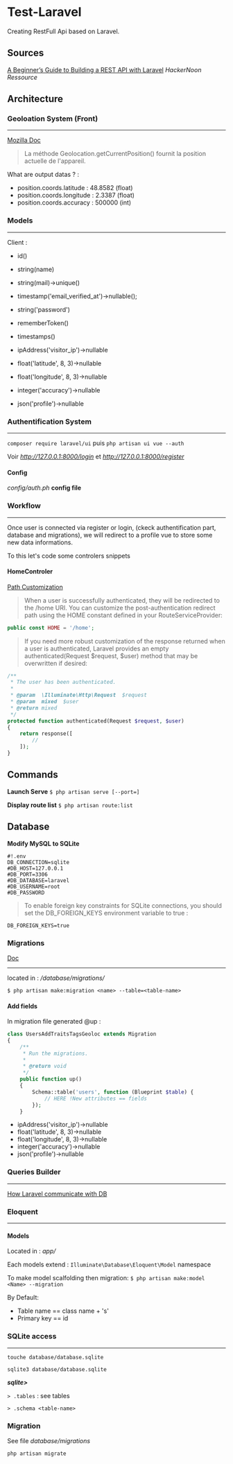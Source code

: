 # Test-Laravel

Creating RestFull Api based on Laravel.

## Sources

[A Beginner’s Guide to Building a REST API with Laravel](https://hackernoon.com/a-beginners-guide-to-building-a-rest-api-with-laravel-5c717afd77fe)
_HackerNoon Ressource_





## Architecture
### Geoloation System (Front)
________________________
[Mozilla Doc](https://developer.mozilla.org/fr/docs/Web/API/Geolocation/getCurrentPosition)

> La méthode Geolocation.getCurrentPosition() fournit la position actuelle de l'appareil.

What are output datas ? :
* position.coords.latitude : 48.8582 (float)
* position.coords.longitude : 2.3387 (float)
* position.coords.accuracy : 500000  (int)

### Models
________________________

Client :

* id()
* string(name)
* string(mail)->unique()
* timestamp('email_verified_at')->nullable();
* string('password')
* rememberToken()
* timestamps()

* ipAddress('visitor_ip')->nullable
* float('latitude', 8, 3)->nullable
* float('longitude', 8, 3)->nullable
* integer('accuracy')->nullable
* json('profile')->nullable


### Authentification System
__________________________________

`composer require laravel/ui`
puis `php artisan ui vue --auth`

Voir *http://127.0.0.1:8000/login* et *http://127.0.0.1:8000/register*


#### Config 

*config/auth.ph* **config file**


### Workflow
___________________________________

Once user is connected via register or login, (ckeck authentification part, database and migrations), we will redirect to a profile vue to store some new data informations.

To this let's code some controlers snippets

#### HomeControler

[Path Customization](https://laravel.com/docs/7.x/authentication#path)   

> When a user is successfully authenticated, they will be redirected to the /home URI. You can customize the post-authentication redirect path using the HOME constant defined in your RouteServiceProvider:

```php
public const HOME = '/home';
```


> If you need more robust customization of the response returned when a user is authenticated, Laravel provides an empty authenticated(Request $request, $user) method that may be overwritten if desired:

```php
/**
 * The user has been authenticated.
 *
 * @param  \Illuminate\Http\Request  $request
 * @param  mixed  $user
 * @return mixed
 */
protected function authenticated(Request $request, $user)
{
    return response([
        //
    ]);
}
```







## Commands

**Launch Serve**
`$ php artisan serve [--port=]`


**Display route list**
`$ php artisan route:list`


## Database

**Modify MySQL to SQLite**

```
#!.env
DB_CONNECTION=sqlite
#DB_HOST=127.0.0.1
#DB_PORT=3306
#DB_DATABASE=laravel
#DB_USERNAME=root
#DB_PASSWORD
```
> To enable foreign key constraints for SQLite connections, you should set the DB_FOREIGN_KEYS environment variable to true :

`DB_FOREIGN_KEYS=true`

### Migrations
[Doc](https://laravel.com/docs/7.x/migrations) 
__________________________________

located in : _/database/migrations/_

`$ php artisan make:migration <name> --table=<table-name> `


#### Add fields 
In migration file generated @up :

``` php
class UsersAddTraitsTagsGeoloc extends Migration
{
    /**
     * Run the migrations.
     *
     * @return void
     */
    public function up()
    {
        Schema::table('users', function (Blueprint $table) {
            // HERE !New attributes == fields
        });
    }
```

* ipAddress('visitor_ip')->nullable
* float('latitude', 8, 3)->nullable
* float('longitude', 8, 3)->nullable
* integer('accuracy')->nullable
* json('profile')->nullable



### Queries Builder
__________________________________
[How Laravel communicate with DB](https://laravel.com/docs/7.x/queries)




### Eloquent
__________________________________

#### Models

Located in : _app/_

Each models extend : `Illuminate\Database\Eloquent\Model` namespace

To make model scalfolding then migration: 
`$ php artisan make:model <Name> --migration`

By Default: 
* Table name == class name + 's'
* Primary key == id



### SQLite access
____________________________________

`touche database/database.sqlite`

`sqlite3 database/database.sqlite`

***sqlite>***

`> .tables`  : see tables

`> .schema <table-name>`  







### Migration

See file _database/migrations_

`php artisan migrate`


